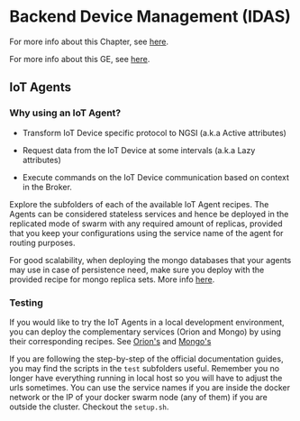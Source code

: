 # Backend Device Management (IDAS)

For more info about this Chapter, see
[here]( https://catalogue.fiware.org/chapter/internet-things-services-enablement).

For more info about this GE, see
[here](https://catalogue.fiware.org/enablers/backend-device-management-idas).

## IoT Agents

### Why using an IoT Agent?

- Transform IoT Device specific protocol to NGSI (a.k.a Active attributes)

- Request data from the IoT Device at some intervals (a.k.a Lazy attributes)

- Execute commands on the IoT Device communication based on context in the
  Broker.

Explore the subfolders of each of the available IoT Agent recipes. The Agents
can be considered stateless services and hence be deployed in the replicated
mode of swarm with any required amount of replicas, provided that you keep your
configurations using the service name of the agent for routing purposes.

For good scalability, when deploying the mongo databases that your agents may
use in case of persistence need, make sure you deploy with the provided recipe
for mongo replica sets. More info [here](../utils/mongo-replicaset/readme.md).

### Testing

If you would like to try the IoT Agents in a local development environment,
you can deploy the complementary services (Orion and Mongo) by using their
corresponding recipes.
See [Orion's](../data-management/context-broker/ha/readme.md) and [Mongo's](../utils/mongo-replicaset/readme.md)

If you are following the step-by-step of the official documentation guides,
you may find the scripts in the `test` subfolders useful. Remember you no longer
have everything running in local host so you will have to adjust the urls
sometimes. You can use the service names if you are inside the docker network or
the IP of your docker swarm node (any of them) if you are outside the cluster.
Checkout the `setup.sh`.
